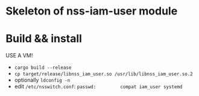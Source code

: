 Skeleton of nss-iam-user module
====

Build && install
================
  USE A VM!

 - `cargo build --release`
 - `cp target/release/libnss_iam_user.so /usr/lib/libnss_iam_user.so.2`
 - optionally `ldconfig -n`
 - edit `/etc/nsswitch.conf`: `passwd:         compat iam_user systemd`